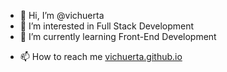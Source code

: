 - 👋 Hi, I’m @vichuerta
- 👀 I’m interested in Full Stack Development
- 🌱 I’m currently learning Front-End Development 
<!---
 💞️ I’m looking to collaborate on ...
--->
- 📫 How to reach me [vichuerta.github.io](https://github.com/vichuerta/vichuerta.github.io)

<!---
vichuerta/vichuerta is a ✨ special ✨ repository because its `README.md` (this file) appears on your GitHub profile.
You can click the Preview link to take a look at your changes.
--->
